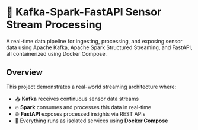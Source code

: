 # 📡 Kafka-Spark-FastAPI Sensor Stream Processing

A real-time data pipeline for ingesting, processing, and exposing sensor data using Apache Kafka, Apache Spark Structured Streaming, and FastAPI, all containerized using Docker Compose.


## Overview

This project demonstrates a real-world streaming architecture where:

- 📥 **Kafka** receives continuous sensor data streams
- 🔥 **Spark** consumes and processes this data in real-time
- 🌐 **FastAPI** exposes processed insights via REST APIs
- 🐳 Everything runs as isolated services using **Docker Compose**
